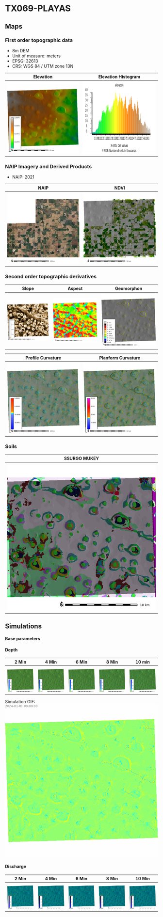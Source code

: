 # TX069-PLAYAS

## Maps

### First order topographic data

* 8m DEM
* Unit of measure: meters
* EPSG: 32613
* CRS: WGS 84 / UTM zone 13N

| Elevation | Elevation Histogram
| --- | --- |
| ![elev.png](elev.png) | ![elev_hist.png](elev_hist.png) |

### NAIP Imagery and Derived Products

* NAIP: 2021

| NAIP | NDVI |
| --- | --- |
| ![naip.png](naip.png) | ![ndvi.png](ndvi.png) |

### Second order topographic derivatives

| Slope | Aspect | Geomorphon |
| --- | --- | --- |
| ![slope.png](slope.png) | ![aspect.png](aspect.png) | ![geomorphon.png](geomorphon.png) |

| Profile Curvature | Planform Curvature |
| --- | --- |
| ![tcurv.png](tcurv.png) | ![pcurv.png](pcurv.png) |


### Soils

| SSURGO MUKEY |
| --- |
| ![mukey.png](mukey.png) |


## Simulations

#### Base parameters

#### Depth

| 2 Min | 4 Min | 6 Min | 8 Min | 10 min |
| --- | --- | --- | --- | --- |
| ![depth_02.png](basic/depth_02.png) | ![depth_04.png](basic/depth_04.png) | ![depth_06.png](basic/depth_06.png) | ![depth_08.png](basic/depth_08.png) | ![depth_10.png](basic/depth_10.png) |

Simulation GIF: ![depth_simulation.gif](basic/depth_simulation.gif)

#### Discharge

| 2 Min | 4 Min | 6 Min | 8 Min | 10 Min |
| --- | --- | --- | --- | --- |
| ![disch_02.png](basic/disch_02.png) | ![disch_04.png](basic/disch_04.png) | ![disch_06.png](basic/disch_06.png) | ![disch_08.png](basic/disch_08.png) | ![disch_10.png](basic/disch_10.png) |
